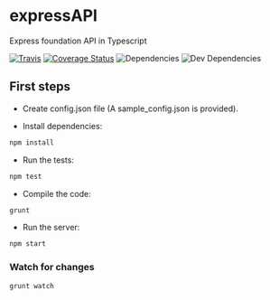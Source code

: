 # expressAPI
Express foundation API in Typescript

[![Travis](https://travis-ci.org/chrissmejia/expressAPI.svg?branch=master)](https://travis-ci.org/chrissmejia/expressAPI)
[![Coverage Status](https://coveralls.io/repos/github/chrissmejia/expressAPI/badge.svg)](https://coveralls.io/github/chrissmejia/expressAPI)
![Dependencies](https://david-dm.org/chrissmejia/expressAPI.svg)
![Dev Dependencies](https://david-dm.org/chrissmejia/expressAPI/dev-status.svg)

## First steps

* Create config.json file (A sample_config.json is provided).

* Install dependencies:

```bash
npm install
```

* Run the tests:

```bash
npm test
```

* Compile the code:

```bash
grunt
```

* Run the server:

```bash
npm start
```

### Watch for changes

```bash
grunt watch
```
